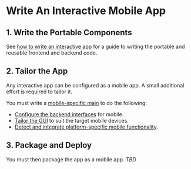 # Write An Interactive Mobile App

## 1. Write the Portable Components

See [how to write an interactive app](./WriteAnInteractiveApp.md) for a guide to writing the portable and reusable frontend and backend code.

## 2. Tailor the App

Any interactive app can be configured as a mobile app. A small additional effort is required to tailor it.

You must write a [mobile-specific main](../learning/AppTailoring.md) to do the following:
* [Configure the backend interfaces](./RpcInterface.md#configure-interfaces) for mobile.
* [Tailor the GUI](../learning/AppTailoring.md#change-the-gui) to suit the target mobile devices.
* [Detect and integrate platform-specific mobile functionality](../learning/AppTailoring.md#use-platform-specific-modules).

## 3. Package and Deploy
You must then package the app as a mobile app. *TBD*
